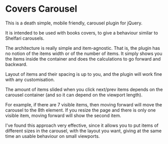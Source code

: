 # Covers Carousel

This is a death simple, mobile friendly, carousel plugin for jQuery.

It is intended to be used with books covers, to give a behaviour similar to Shelfari carousels.

The architecture is really simple and item-agnostic. That is, the plugin has no notion of the items width
 or of the number of items. It simply shows you the items inside the container and does the calculations
 to go forward and backward. 
 
 Layout of items and their spacing is up to you, and the plugin will work fine
 with any customisation.
 
 The amount of items slided when you click next/prev items depends on the carousel container 
 (and so it can depend on the viewport length).
 
 For example, if there are 7 visible items, then moving forward will move the carousel to the 8th element.
 If you resize the page and there is only one visible item, moving forward will show the second item.
 
 I've found this approach very effective, since it allows you to put items of different sizes in the carousel,
 with the layout you want, giving at the same time an usable behaviour on small viewports.
 
